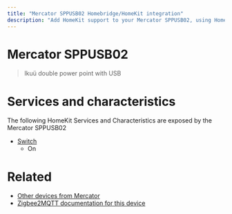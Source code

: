 ```yaml
---
title: "Mercator SPPUSB02 Homebridge/HomeKit integration"
description: "Add HomeKit support to your Mercator SPPUSB02, using Homebridge, Zigbee2MQTT and homebridge-z2m."
---
```

<!---
This file has been GENERATED using src/docgen/docgen.ts
DO NOT EDIT THIS FILE MANUALLY!
-->
# Mercator SPPUSB02
> Ikuü double power point with USB


# Services and characteristics
The following HomeKit Services and Characteristics are exposed by
the Mercator SPPUSB02

* [Switch](../../switch.md)
  * On


# Related
* [Other devices from Mercator](../index.md#mercator)
* [Zigbee2MQTT documentation for this device](https://www.zigbee2mqtt.io/devices/SPPUSB02.html)